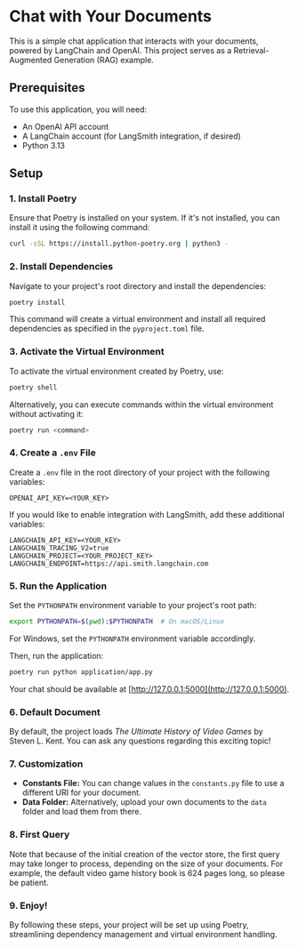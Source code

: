 # Chat with Your Documents

This is a simple chat application that interacts with your documents, powered by LangChain and OpenAI. This project serves as a Retrieval-Augmented Generation (RAG) example.

## Prerequisites

To use this application, you will need:

- An OpenAI API account
- A LangChain account (for LangSmith integration, if desired)
- Python 3.13

## Setup

### 1. Install Poetry

Ensure that Poetry is installed on your system. If it's not installed, you can install it using the following command:

```sh
curl -sSL https://install.python-poetry.org | python3 -
```

### 2. Install Dependencies

Navigate to your project's root directory and install the dependencies:

```sh
poetry install
```

This command will create a virtual environment and install all required dependencies as specified in the `pyproject.toml` file.

### 3. Activate the Virtual Environment

To activate the virtual environment created by Poetry, use:

```sh
poetry shell
```

Alternatively, you can execute commands within the virtual environment without activating it:

```sh
poetry run <command>
```

### 4. Create a `.env` File

Create a `.env` file in the root directory of your project with the following variables:

```env
OPENAI_API_KEY=<YOUR_KEY>
```

If you would like to enable integration with LangSmith, add these additional variables:

```env
LANGCHAIN_API_KEY=<YOUR_KEY>
LANGCHAIN_TRACING_V2=true
LANGCHAIN_PROJECT=<YOUR_PROJECT_KEY>
LANGCHAIN_ENDPOINT=https://api.smith.langchain.com
```

### 5. Run the Application

Set the `PYTHONPATH` environment variable to your project's root path:

```sh
export PYTHONPATH=$(pwd):$PYTHONPATH  # On macOS/Linux
```

For Windows, set the `PYTHONPATH` environment variable accordingly.

Then, run the application:

```sh
poetry run python application/app.py
```

Your chat should be available at [http://127.0.0.1:5000](http://127.0.0.1:5000).

### 6. Default Document

By default, the project loads *The Ultimate History of Video Games* by Steven L. Kent. You can ask any questions regarding this exciting topic!

### 7. Customization

- **Constants File:** You can change values in the `constants.py` file to use a different URI for your document.
- **Data Folder:** Alternatively, upload your own documents to the `data` folder and load them from there.

### 8. First Query

Note that because of the initial creation of the vector store, the first query may take longer to process, depending on the size of your documents. For example, the default video game history book is 624 pages long, so please be patient.

### 9. Enjoy!

By following these steps, your project will be set up using Poetry, streamlining dependency management and virtual environment handling.
